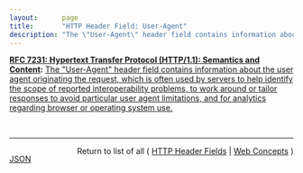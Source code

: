 ```yaml
---
layout:      page
title:       "HTTP Header Field: User-Agent"
description: "The \"User-Agent\" header field contains information about the user agent originating the request, which is often used by servers to help identify the scope of reported interoperability problems, to work around or tailor responses to avoid particular user agent limitations, and for analytics regarding browser or operating system use."
---
```


**[RFC 7231: Hypertext Transfer Protocol (HTTP/1.1): Semantics and Content](/specs/IETF/RFC/7231 "The Hypertext Transfer Protocol (HTTP) is an application-level protocol for distributed, collaborative, hypertext information systems. This document defines the semantics of HTTP/1.1 messages as expressed by request methods, request header fields, response status codes, and response header fields, along with the payload of messages (metadata and body content) and mechanisms for content negotiation."):** [The "User-Agent" header field contains information about the user agent originating the request, which is often used by servers to help identify the scope of reported interoperability problems, to work around or tailor responses to avoid particular user agent limitations, and for analytics regarding browser or operating system use.](http://tools.ietf.org/html/rfc7231#section-5.5.3 "Read documentation for HTTP Header Field &#34;User-Agent&#34;")

<br/>
<hr/>

<p style="float : left"><a href="User-Agent.json" title="JSON representing this particular Web Concept">JSON</a></p>
<p style="text-align: right">Return to list of all ( <a href="../http-headers">HTTP Header Fields</a> | <a href="../">Web Concepts</a> )</p>
